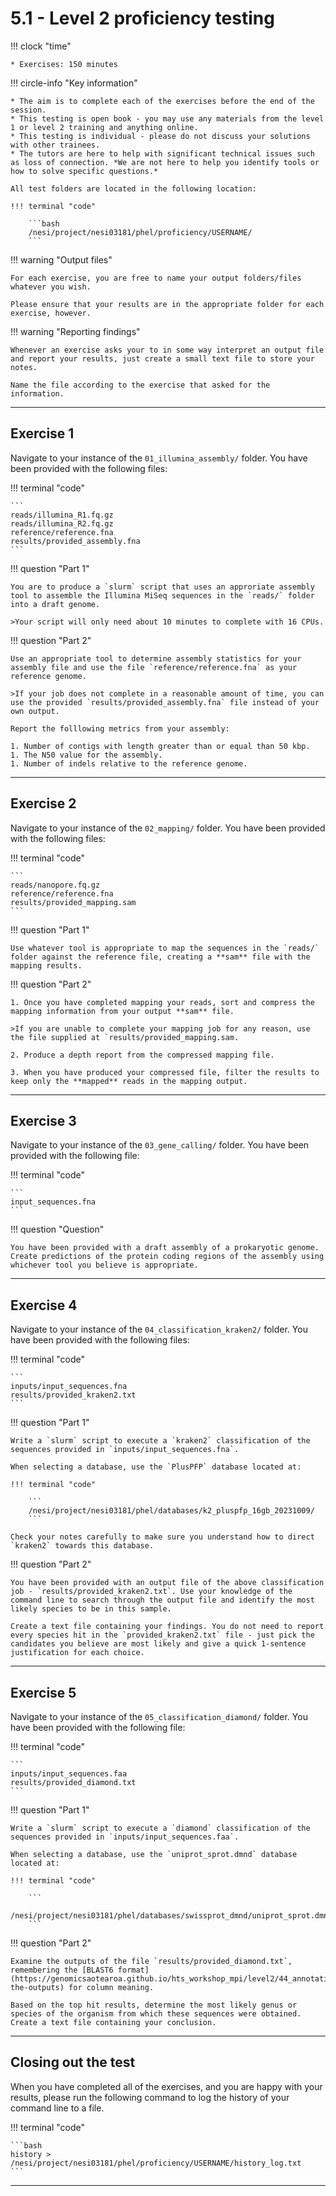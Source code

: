 # 5.1 - Level 2 proficiency testing

!!! clock "time"

    * Exercises: 150 minutes

!!! circle-info "Key information"

    * The aim is to complete each of the exercises before the end of the session.
    * This testing is open book - you may use any materials from the level 1 or level 2 training and anything online.
    * This testing is individual - please do not discuss your solutions with other trainees.
    * The tutors are here to help with significant technical issues such as loss of connection. *We are not here to help you identify tools or how to solve specific questions.*

    All test folders are located in the following location:

    !!! terminal "code"

        ```bash
        /nesi/project/nesi03181/phel/proficiency/USERNAME/
        ```

!!! warning "Output files"

    For each exercise, you are free to name your output folders/files whatever you wish.

    Please ensure that your results are in the appropriate folder for each exercise, however.

!!! warning "Reporting findings"

    Whenever an exercise asks your to in some way interpret an output file and report your results, just create a small text file to store your notes.

    Name the file according to the exercise that asked for the information.

---

## Exercise 1

Navigate to your instance of the `01_illumina_assembly/` folder. You have been provided with the following files:

!!! terminal "code"

    ```
    reads/illumina_R1.fq.gz
    reads/illumina_R2.fq.gz
    reference/reference.fna
    results/provided_assembly.fna
    ```

!!! question "Part 1"

    You are to produce a `slurm` script that uses an approriate assembly tool to assemble the Illumina MiSeq sequences in the `reads/` folder into a draft genome.

    >Your script will only need about 10 minutes to complete with 16 CPUs.

!!! question "Part 2"

    Use an appropriate tool to determine assembly statistics for your assembly file and use the file `reference/reference.fna` as your reference genome.

    >If your job does not complete in a reasonable amount of time, you can use the provided `results/provided_assembly.fna` file instead of your own output.

    Report the folllowing metrics from your assembly:
    
    1. Number of contigs with length greater than or equal than 50 kbp.
    1. The N50 value for the assembly.
    1. Number of indels relative to the reference genome.

---

## Exercise 2

Navigate to your instance of the `02_mapping/` folder. You have been provided with the following files:

!!! terminal "code"

    ```
    reads/nanopore.fq.gz
    reference/reference.fna
    results/provided_mapping.sam
    ```

!!! question "Part 1"

    Use whatever tool is appropriate to map the sequences in the `reads/` folder against the reference file, creating a **sam** file with the mapping results.

!!! question "Part 2"

    1. Once you have completed mapping your reads, sort and compress the mapping information from your output **sam** file.

    >If you are unable to complete your mapping job for any reason, use the file supplied at `results/provided_mapping.sam.

    2. Produce a depth report from the compressed mapping file.

    3. When you have produced your compressed file, filter the results to keep only the **mapped** reads in the mapping output.

---

## Exercise 3

Navigate to your instance of the `03_gene_calling/` folder. You have been provided with the following file:

!!! terminal "code"

    ```
    input_sequences.fna
    ```

!!! question "Question"

    You have been provided with a draft assembly of a prokaryotic genome. Create predictions of the protein coding regions of the assembly using whichever tool you believe is appropriate.

---

## Exercise 4

Navigate to your instance of the `04_classification_kraken2/` folder. You have been provided with the following files:

!!! terminal "code"

    ```
    inputs/input_sequences.fna
    results/provided_kraken2.txt
    ```

!!! question "Part 1"

    Write a `slurm` script to execute a `kraken2` classification of the sequences provided in `inputs/input_sequences.fna`.

    When selecting a database, use the `PlusPFP` database located at:

    !!! terminal "code"

        ```
        /nesi/project/nesi03181/phel/databases/k2_pluspfp_16gb_20231009/
        ```

    Check your notes carefully to make sure you understand how to direct `kraken2` towards this database.

!!! question "Part 2"

    You have been provided with an output file of the above classification job - `results/provided_kraken2.txt`. Use your knowledge of the command line to search through the output file and identify the most likely species to be in this sample.

    Create a text file containing your findings. You do not need to report every species hit in the `provided_kraken2.txt` file - just pick the candidates you believe are most likely and give a quick 1-sentence justification for each choice.

---

## Exercise 5

Navigate to your instance of the `05_classification_diamond/` folder. You have been provided with the following file:

!!! terminal "code"

    ```
    inputs/input_sequences.faa
    results/provided_diamond.txt
    ```

!!! question "Part 1"

    Write a `slurm` script to execute a `diamond` classification of the sequences provided in `inputs/input_sequences.faa`.

    When selecting a database, use the `uniprot_sprot.dmnd` database located at:

    !!! terminal "code"

        ```
        /nesi/project/nesi03181/phel/databases/swissprot_dmnd/uniprot_sprot.dmnd
        ```

!!! question "Part 2"

    Examine the outputs of the file `results/provided_diamond.txt`, remembering the [BLAST6 format](https://genomicsaotearoa.github.io/hts_workshop_mpi/level2/44_annotation_protein/#comparing-the-outputs) for column meaning.

    Based on the top hit results, determine the most likely genus or species of the organism from which these sequences were obtained. Create a text file containing your conclusion.

---


## Closing out the test

When you have completed all of the exercises, and you are happy with your results, please run the following command to log the history of your command line to a file.

!!! terminal "code"

    ```bash
    history > /nesi/project/nesi03181/phel/proficiency/USERNAME/history_log.txt
    ```

---
